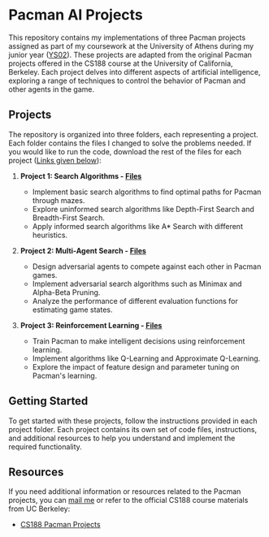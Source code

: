 # Pacman AI Projects

This repository contains my implementations of three Pacman projects assigned as part of my coursework at the University of Athens during my junior year ([YS02](https://cgi.di.uoa.gr/~ys02/)). These projects are adapted from the original Pacman projects offered in the CS188 course at the University of California, Berkeley. Each project delves into different aspects of artificial intelligence, exploring a range of techniques to control the behavior of Pacman and other agents in the game.

## Projects

The repository is organized into three folders, each representing a project. Each folder contains the files I changed to solve the problems needed. If you would like to run the code, download the rest of the files for each project (<u>Links given below</u>):

1. **Project 1: Search Algorithms - [Files](https://inst.eecs.berkeley.edu/~cs188/sp22/project1/#:~:text=You%20can%20download%20all%20the%20code%20and%20supporting%20files%20as%20a%20zip%20archive.)**

   - Implement basic search algorithms to find optimal paths for Pacman through mazes.
   - Explore uninformed search algorithms like Depth-First Search and Breadth-First Search.
   - Apply informed search algorithms like A* Search with different heuristics.

2. **Project 2: Multi-Agent Search - [Files](https://inst.eecs.berkeley.edu/~cs188/sp22/project2/#:~:text=The%20code%20for%20this%20project%20contains%20the%20following%20files%2C%20available%20as%20a%20zip%20archive.)**

   - Design adversarial agents to compete against each other in Pacman games.
   - Implement adversarial search algorithms such as Minimax and Alpha-Beta Pruning.
   - Analyze the performance of different evaluation functions for estimating game states.

3. **Project 3: Reinforcement Learning - [Files](https://inst.eecs.berkeley.edu/~cs188/sp22/project3/#:~:text=You%20can%20download%20all%20the%20code%20and%20supporting%20files%20as%20a%20zip%20archive.)**

   - Train Pacman to make intelligent decisions using reinforcement learning.
   - Implement algorithms like Q-Learning and Approximate Q-Learning.
   - Explore the impact of feature design and parameter tuning on Pacman's learning.

## Getting Started

To get started with these projects, follow the instructions provided in each project folder. Each project contains its own set of code files, instructions, and additional resources to help you understand and implement the required functionality.

## Resources

If you need additional information or resources related to the Pacman projects, you can [mail me](mailto:kanellakhskostas@gmail.com) or refer to the official CS188 course materials from UC Berkeley:

- [CS188 Pacman Projects](https://inst.eecs.berkeley.edu/~cs188/sp22/projects/)